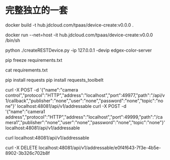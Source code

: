 
# 完整独立的一套


docker build -t hub.jdcloud.com/tpaas/device-create:v0.0.0 .


docker run --net=host -it hub.jdcloud.com/tpaas/device-create:v0.0.0  /bin/sh


python ./createRESTDevice.py -ip 127.0.0.1 -devip edgex-color-server


pip freeze requirements.txt

cat requirements.txt





pip install requests
pip install requests_toolbelt



curl -X POST -d '{"name":"camera control","protocol":"HTTP","address":"localhost","port":49977,"path":"/api/v1/callback","publisher":"none","user":"none","password":"none","topic":"none"}' localhost:48081/api/v1/addressable
curl -X POST -d '{"name":"camera1 address","protocol":"HTTP","address":"localhost","port":49999,"path":"/camera1","publisher":"none","user":"none","password":"none","topic":"none"}' localhost:48081/api/v1/addressable


curl  localhost:48081/api/v1/addressable

curl -X DELETE localhost:48081/api/v1/addressable/e0f4f643-7f3e-4b5e-8902-3b326c702b8f